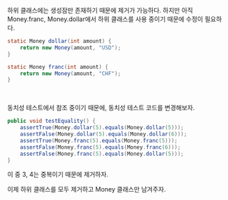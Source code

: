 하위 클래스에는 생성잠만 존재하기 때문에 제거가 가능하다.
하지만 아직 Money.franc, Money.dollar에서 하위 클래스를 사용 중이기 때문에 수정이 필요하다.


```java
static Money dollar(int amount) {
    return new Money(amount, "USD");
}

static Money franc(int amount) {
    return new Money(amount, "CHF");
}
```


<br>

동치성 테스트에서 참조 중이기 때문에, 동치성 테스트 코드를 변경해보자.

```java
public void testEquality() {
    assertTrue(Money.dollar(5).equals(Money.dollar(5)));
    assertFalse(Money.dollar(5).equals(Money.dollar(6)));
    assertTrue(Money.franc(5).equals(Money.franc(5)));
    assertFalse(Money.franc(5).equals(Money.franc(6)));
    assertFalse(Money.franc(5).equals(Money.dollar(5)));
}
```

이 중 3, 4는 중복이기 때문에 제거하자.  

이제 하위 클래스를 모두 제거하고 Money 클래스만 남겨주자.


